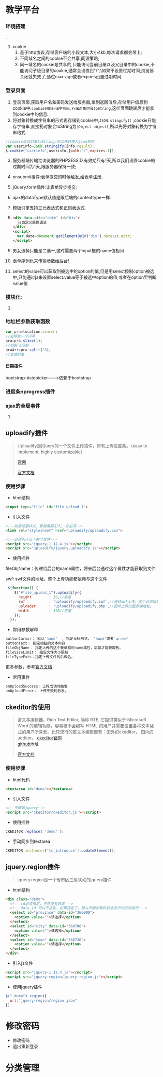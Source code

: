 # 教学平台

### 环境搭建
.
1. cookie
   1. 基于http协议,存储客户端的小段文本,大小4kb,每次请求都会带上;
   2. 不同域名之间的cookie不会共享,同源策略;
   3. 同一域名的cookie是共享的,只能访问当前目录以及父目录中的cookie,不能访问子级目录的cookie,通常会设置到"/";\如果不设置过期时间,浏览器关闭就失效了,通过max-age或者expries设置过期时间.

### 登录页面

1. 登录页面,获取用户名和密码发送给服务器,拿到返回值后,存储用户信息到cookie中.`cookie只能存储字符串,存储对象时会toString`,这样页面跳转后才能拿到cookie中的信息.
2. 将对象转换成字符串的形式再存储到cookie中,`JSON.stingify()` ,cookie只能存字符串,直接扔对象会toString为`[Object object]`,所以先将对象转换为字符串格式.

```javascript
//cookie会将对象toString,所以先转换为json格式
var userinfo=JSON.stringify(info.result);
$.cookie("userinfo",userinfo,{path:"/",expires:1});
```

3. 服务器端传输给浏览器的PHPSESSID,有效期只有1天,所以我们设置cookie的过期时间为1天,跟服务器保持一致;

4. onsubmit事件:表单提交的时候触发,给表单注册,

5. jQuery.form插件:让表单异步提交;

6. ajax的dataType默认值是跟后端的contenttype一样.

7. 模板引擎支持三元表达式和正则表达式

8. ```html
   <div data-attr="date" id="div">
     js自定义属性语法
   </div>
   <script>
     var date=document.getElementById('div').dataset.attr;
   </script>
   ```

9. 男女选择只能是二选一,这时需要两个input框的name值相同

10. 表单序列化来传输参数给后台!

11. select的value可以获取到被选中的option的值,但是用select控制option被选中,只能通过js来设置select.value等于被选中option的值,或者在option里判断value值

### 模块化:

1. ​




### 地址栏参数获取函数

```javascript
var pra=location.search;
//去除第一个问号
pra=pra.slice(1);
//切割 &分割
praArr=pra.split("&);
//变成对象

```

#### 日期插件

bootstrap-datepicker--->依赖于bootstrap

### 进度条nprogress插件



### ajax的全局事件

1. ​



## uploadify插件

> Uploadify是jQuery的一个文件上传插件，带有上传进度条。（easy to implement, highly customizable）
>
> [官网](http://www.uploadify.com/)
>
> [官方文档](https://docs.ckeditor.com/#!/guide/dev_installation)

### 使用步骤

- html结构

```html
<input type="file" id="file_upload_1">
```

- 引入文件

```html
<!--如果想要样式，那就需要引入, 非必须-->
<link rel="stylesheet" href="uploadify/uploadify.css">

<!--必须引入以下两个文件-->
<script src="jquery-1.12.4.js"></script>
<script src="uploadify/jquery.uploadify.js"></script>
```

- 使用插件

fileObjName：传递给后台的name属性，将来后台通过这个属性才能获取到文件

swf: swf文件的地址，整个上传功能都依赖与这个文件





```javascript
 $(function() {
    $("#file_upload_1").uploadify({
      height        : 30,//高度
      swf           : 'uploadify/uploadify.swf',//通过swf上传，这个必须指定
      uploader      : 'uploadify/uploadify.php',//图片上传的服务端地址。
      width         : 120//宽度
    });
  });
```

- 常用参数解释

```javascript
buttonCursor： 默认'hand'  , 指定光标形状， 'hand'或者'arrow'
buttonText： 指定按钮的文本内容
fileObjName： 指定上传的这个表单框的name属性，后端才能获取到。
fileSizeLimit： 指定文件大小限制
fileTypeExts：指定上传文件的后缀名。
```

更多参数，参考[官方文档](http://www.uploadify.com/documentation/)

- 常用事件

```javascript
onUploadSuccess: 上传成功时触发
onUploadError： 上传失败时触发。
```







## ckeditor的使用

> 富文本编辑器，Rich Text Editor, 简称 RTE, 它提供类似于 Microsoft Word 的编辑功能，容易被不会编写 HTML 的用户并需要设置各种文本格式的用户所喜爱。比较流行的富文本编辑器有：国外的ckeditor， 国内的ueditor。
> [ckeditor官网](https://ckeditor.com/)   
> [github地址](https://github.com/galetahub/ckeditor/)
>
> [官方文档](https://docs.ckeditor.com/#!/guide)

### 使用步骤

- html代码

```html
<textarea id="demo"></textarea>
```

- 引入文件

```html
<!--不依赖jquery-->
<script src='ckeditor/ckeditor.js'></script>
```

- 使用插件

```javascript
CKEDITOR.replace( 'demo' );
```

+ 手动同步到textarea

```javascript
CKEDITOR.instances['tc_introduce'].updateElement();
```



## jquery.region插件

> jquery.region是一个省市区三级联动的jquery插件

- html结构

```html
<div class="demo">
  <!-- id必须指定，不然没有效果 -->
  <!-- data-id:可以不指定，如果指定了，那么页面加载时就会显示对应的省份 -->
  <select id="province" data-id="360000">
    <option value="">请选择</option>
  </select>
  <select id="city" data-id="360700">
    <option value="">请选择</option>
  </select>
  <select id="town" data-id="360730">
    <option value="">请选择</option>
  </select>
</div>
```

- 引入js文件

```html
<script src="jquery-1.12.4.js"></script>
<script src="jquery-region/jquery.region.js"></script>
```

- 使用jquery插件

```javascript
$(".demo").region({
  url:"jquery-region/region.json"
});
```

# 修改密码

- 修改密码
- 退出重新登录

# 分类管理



